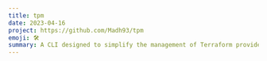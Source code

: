 ```yaml
---
title: tpm
date: 2023-04-16
project: https://github.com/Madh93/tpm
emoji: 🛠️
summary: A CLI designed to simplify the management of Terraform providers in the plugin cache directory. With tpm you can easily install, uninstall, and list providers, helping you to streamline your Terraform workflow.
---
```

